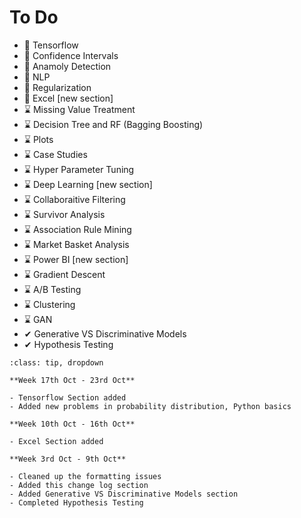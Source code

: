 # To Do

- 🚧 Tensorflow
- 🚧 Confidence Intervals
- 🚧 Anamoly Detection
- 🚧 NLP
- 🚧 Regularization
- 🚧 Excel [new section]
- ⌛ Missing Value Treatment
- ⌛ Decision Tree and RF (Bagging Boosting)
- ⌛ Plots
- ⌛ Case Studies
- ⌛ Hyper Parameter Tuning
- ⌛ Deep Learning [new section]
- ⌛ Collaboraitive Filtering
- ⌛ Survivor Analysis
- ⌛ Association Rule Mining
- ⌛ Market Basket Analysis
- ⌛ Power BI [new section]
- ⌛ Gradient Descent
- ⌛ A/B Testing
- ⌛ Clustering
- ⌛ GAN
- ✔ Generative VS Discriminative Models
- ✔ Hypothesis Testing


```{admonition} Change Log
:class: tip, dropdown

**Week 17th Oct - 23rd Oct**

- Tensorflow Section added
- Added new problems in probability distribution, Python basics

**Week 10th Oct - 16th Oct**

- Excel Section added

**Week 3rd Oct - 9th Oct**

- Cleaned up the formatting issues
- Added this change log section
- Added Generative VS Discriminative Models section
- Completed Hypothesis Testing
```